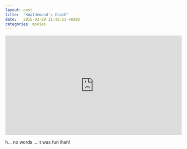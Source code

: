 ```yaml
---
layout: post
title:  "Knaldemand's Crash"
date:   2015-03-20 11:42:51 +0200
categories: movies
---
```

<iframe width="560" height="315" src="https://www.youtube.com/embed/SaO4KQ-gtqI?rel=0" frameborder="0" allowfullscreen></iframe>

h&hellip; no words &hellip; it was fun íhah!
